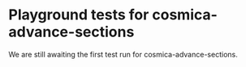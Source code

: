 # Playground tests for cosmica-advance-sections
We are still awaiting the first test run for cosmica-advance-sections.
